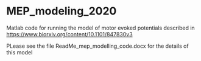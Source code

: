 # MEP_modeling_2020
Matlab code for running the model of motor evoked potentials described in https://www.biorxiv.org/content/10.1101/847830v3

PLease see the file ReadMe_mep_modelling_code.docx for the details of this model
